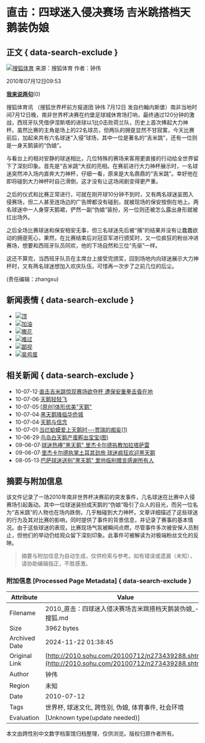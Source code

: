 # 直击：四球迷入侵决赛场 吉米跳搭档天鹅装伪娘

## 正文 { data-search-exclude }


[![搜狐体育](https://photocdn.sohu.com/20070101/Img247386504.gif)](https://sports.sohu.com) 来源：搜狐体育 作者：钟伟

2010年07月12日09:53

[**我来说两句**](https://comment2.news.sohu.com/n273439288.html)(0)

搜狐体育讯 （搜狐世界杯前方报道团 钟伟 7月12日 发自约翰内斯堡）南非当地时间7月12日晚，南非世界杯决赛在约堡足球城休育场打响，最终通过120分钟的激战，西班牙队凭借伊涅斯塔的进球以1比0击败荷兰队，历史上首次捧起大力神杯。虽然比赛的主角是场上的22名球员，但两队的拥趸显然不甘寂寞，今天比赛前后，加起来共有六名球迷“入侵”球场，其中一位是著名的“吉米跳”，还有一位则是一身天鹅装的“伪娘”。

与看台上的相对安静的球迷相比，几位特殊的赛场来客用更直接的行动给全世界留下了深刻印象。首先是“吉米跳”大叔的亮相。在赛前进行大力神杯展示时，一名球迷突然冲入场内直奔大力神杯，仔细一看，原来是大名鼎鼎的“吉米跳”。幸好他在即将碰到大力神杯时自己滑倒，这才没有让这场闹剧变得更严重。

之后的仪式和比赛正常进行，可就在刚开球10分钟不到时，又有两名球迷妄图入侵赛场，但二人甚至连场边的广告牌都没有碰到，就被现场的保安按倒在地上。两名球迷中一人身穿天鹅裙，俨然一副“伪娘”装扮，另一位则还被怎么露出身形就被扛出场外。

之后全场比赛球迷和保安相安无事，但三名球迷先后被“捕”的结果并没有让蠢蠢欲动的拥趸死心，果然，在比赛结束后对冠亚军进行颁奖时，又一位疯狂的粉丝冲进赛场，想要和西班牙队员同欢，他的下场自然和三位“先驱”一样。

这还不算完，当西班牙队员在主席台上接受完颁奖，回到场地内向球迷展示大力神杯时，又有两名球迷想加入欢庆队伍，可惜再一次步了之前几位的后尘。

(责任编辑：zhangxu)

## 新闻表情 { data-search-exclude }

-   [![](https://comment.news.sohu.com/upload/mood_worldcup/images/w01.gif)顶](javascript:faceChange(0))
-   [![](https://comment.news.sohu.com/upload/mood_worldcup/images/w02.gif)加油](javascript:faceChange(1))
-   [![](https://comment.news.sohu.com/upload/mood_worldcup/images/w03.gif)撒花](javascript:faceChange(2))
-   [![](https://comment.news.sohu.com/upload/mood_worldcup/images/w04.gif)难过](javascript:faceChange(3))
-   [![](https://comment.news.sohu.com/upload/mood_worldcup/images/w05.gif)鄙视](javascript:faceChange(4))
-   [![](https://comment.news.sohu.com/upload/mood_worldcup/images/w06.gif)臭鸡蛋](javascript:faceChange(5))

## 相关新闻 { data-search-exclude }

-   10-07-12·[直击吉米跳惊现赛场欲夺杯 遭保安重拳击昏在地](https://2010.sohu.com/20100712/n273432968.shtml)
-   10-07-06·[天鹅轻轻飞](https://bbs.travel.sohu.com/20100706/n273310061.shtml)
-   10-07-05·[\[原创\]体形优美"天鹅"](https://bbs.travel.sohu.com/20100705/n273297178.shtml)
-   10-07-04·[黑天鹅降临华侨城](https://stock.sohu.com/20100704/n273272240.shtml)
-   10-07-04·[天鹅与信念](https://news.sohu.com/20100704/n273268004.shtml)
-   10-07-01·[当烂蛤蟆爱上天鹅时---贾瑞的痴妄(1)](https://lz.book.sohu.com/chapter-13444-111190567.html)
-   10-06-29·[鸟岛白天鹅产蛋孵出宝宝(图)](https://news.sohu.com/20100629/n273143738.shtml)
-   09-06-07·[球迷热捧"黑天鹅" 里杰卡尔德执教加拉塔萨雷](https://sports.sohu.com/20090607/n264378150.shtml)
-   09-06-07·[里杰卡尔德执掌土耳其劲旅 球迷疯狂欢迎黑天鹅](https://sports.sohu.com/20090607/n264376666.shtml)
-   08-05-13·[巴萨球迷送别"黑天鹅" 里帅临别赠言感谢所有人](https://sports.sohu.com/20080513/n256819299.shtml)
<!-- tcd_original_link http://2010.sohu.com/20100712/n273439288.shtml -->
## 摘要与附加信息

<!-- tcd_abstract -->
该文件记录了一场2010年南非世界杯决赛前的突发事件，几名球迷在比赛中入侵赛场引起轰动。其中一位球迷装扮成天鹅的“伪娘”吸引了众人的目光，而另一位名为“吉米跳”的人物也在场内跌倒，几乎触碰到大力神杯。文章详细描述了这些球迷的行为及其对比赛的影响，同时提供了事件的背景信息，并记录了赛事的基本情况。由于这些球迷的表现，比赛现场气氛被瞬间点燃，尽管事件多次被安保人员制止，但他们的举动仍给观众留下深刻印象。此事件可被解读为对极端粉丝文化的反映。
<!-- tcd_abstract_end -->

> 摘要与附加信息为自动生成，仅供检索与参考。如有错误或遗漏（未知），请协助编辑指正，不胜感激。

### 附加信息 [Processed Page Metadata] { data-search-exclude }

| Attribute       | Value                                  |
|-----------------|----------------------------------------|
| Filename        | 2010_直击：四球迷入侵决赛场吉米跳搭档天鹅装伪娘_-_搜狐.md                             |
| Size            | 3962 bytes                           |
| Archived Date   | 2024-11-22 01:38:45                             |
| Original Link   | [http://2010.sohu.com/20100712/n273439288.shtml](http://2010.sohu.com/20100712/n273439288.shtml)                       |
| Author          | 钟伟                               |
| Region          | 未知                               |
| Date            | 2010-07-12                                 |
| Tags            | 世界杯, 球迷文化, 跨性别, 伪娘, 体育事件, 社会环境                                 |
| Evaluation            | [Unknown type(update needed)]                                 |
<!-- tcd_table_end -->

本文由跨性别中文数字档案馆归档整理，仅供浏览。版权归原作者所有。
